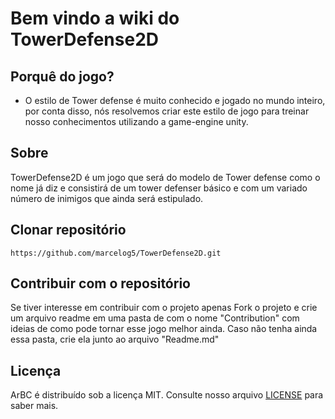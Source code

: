 #  Bem vindo a wiki do TowerDefense2D

## Porquê do jogo?

- O estilo de Tower defense é muito conhecido e jogado no mundo inteiro, por conta disso, nós resolvemos criar este estilo de jogo para treinar nosso conhecimentos utilizando a game-engine unity.
   
## Sobre

 TowerDefense2D é um jogo que será do modelo de Tower defense como o nome já diz e consistirá de um tower defenser básico e com um variado número de inimigos que ainda será estipulado.

## Clonar repositório 

```
https://github.com/marcelog5/TowerDefense2D.git
```

## Contribuir com o repositório

 Se tiver interesse em contribuir com o projeto apenas Fork o projeto e crie um arquivo readme em uma pasta de com o nome "Contribution" com ideias de como pode tornar esse jogo melhor ainda. Caso não tenha ainda essa pasta, crie ela junto ao arquivo "Readme.md"

## Licença
ArBC é distribuído sob a licença MIT. Consulte nosso arquivo [LICENSE](https://github.com/marcelog5/TowerDefense2D/blob/master/LICENSE) para saber mais.